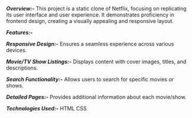 ***Overview:-***
This project is a static clone of Netflix, focusing on replicating its user interface and user experience. It demonstrates proficiency in frontend design, creating a visually appealing and responsive layout.

***Features:-***

***Responsive Design:-*** Ensures a seamless experience across various devices.

***Movie/TV Show Listings:-*** Displays content with cover images, titles, and descriptions.

***Search Functionality:-*** Allows users to search for specific movies or shows.

***Detailed Pages:-*** Provides additional information about each movie/show.

***Technologies Used:-***
HTML
CSS
